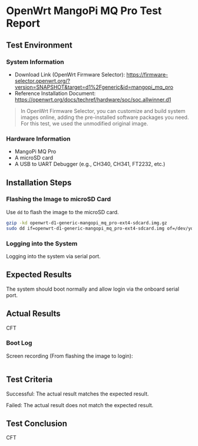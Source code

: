 # OpenWrt MangoPi MQ Pro Test Report

## Test Environment

### System Information

- Download Link (OpenWrt Firmware Selector): https://firmware-selector.openwrt.org/?version=SNAPSHOT&target=d1%2Fgeneric&id=mangopi_mq_pro
- Reference Installation Document: https://openwrt.org/docs/techref/hardware/soc/soc.allwinner.d1

> In OpenWrt Firmware Selector, you can customize and build system images online, adding the pre-installed software packages you need. For this test, we used the unmodified original image.

### Hardware Information

- MangoPi MQ Pro
- A microSD card
- A USB to UART Debugger (e.g., CH340, CH341, FT2232, etc.)

## Installation Steps

### Flashing the Image to microSD Card

Use `dd` to flash the image to the microSD card.

```bash
gzip -kd openwrt-d1-generic-mangopi_mq_pro-ext4-sdcard.img.gz
sudo dd if=openwrt-d1-generic-mangopi_mq_pro-ext4-sdcard.img of=/dev/your/device bs=1M status=progress
```

### Logging into the System

Logging into the system via serial port.

## Expected Results

The system should boot normally and allow login via the onboard serial port.

## Actual Results

CFT

### Boot Log

Screen recording (From flashing the image to login):

```log

```

## Test Criteria

Successful: The actual result matches the expected result.

Failed: The actual result does not match the expected result.

## Test Conclusion

CFT

